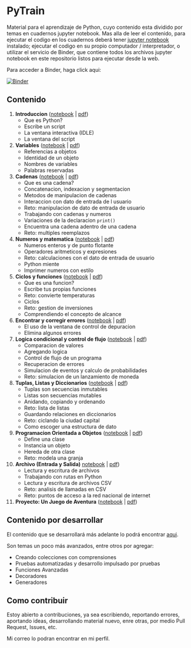 
# PyTrain

Material para el aprendizaje de Python, cuyo contenido esta dividido por temas en cuadernos jupyter notebook. Mas alla de leer el contenido, para ejecutar el codigo en los cuadernos deberá tener [jupyter notebook](https://jupyter.org/install) instalado; ejecutar el codigo en su propio computador / interpretador, o utilizar el servicio de Binder, que contiene todos los archivos jupyter notebook en este repositorio listos para ejecutar desde la web.

Para acceder a Binder, haga click aqui:

[![Binder](https://mybinder.org/badge_logo.svg)](https://mybinder.org/v2/gh/adriaanbd/pytrain/master)

## Contenido

1. **Introduccion** ([notebook](https://github.com/adriaanbd/pytrain/blob/master/intro.ipynb) | [pdf](https://github.com/adriaanbd/pytrain/blob/master/pdfs/intro.pdf))
    - Que es Python?
    - Escribe un script
    - La ventana interactiva (IDLE)
    - La ventana del script
2. **Variables** ([notebook](https://github.com/adriaanbd/pytrain/blob/master/variables.ipynb) | [pdf](https://github.com/adriaanbd/pytrain/blob/master/pdfs/variables.pdf))
    - Referencias a objetos
    - Identidad de un objeto
    - Nombres de variables
    - Palabras reservadas
3. **Cadenas** ([notebook](https://github.com/adriaanbd/pytrain/blob/master/strings.ipynb) | [pdf](https://github.com/adriaanbd/pytrain/blob/master/pdfs/strings.pdf))
    - Que es una cadena?
    - Concatenacion, indexacion y segmentacion
    - Metodos de manipulacion de cadenas
    - Interaccion con dato de entrada de l usuario
    - Reto: manipulacion de dato de entrada de usuario
    - Trabajando con cadenas y numeros
    - Variaciones de la declaracion `print()`
    - Encuentra una cadena adentro de una cadena
    - Reto: multiples reemplazos
4. **Numeros y matematica** ([notebook](https://github.com/adriaanbd/pytrain/blob/master/numeros-y-matematica.ipynb) | [pdf](https://github.com/adriaanbd/pytrain/blob/master/pdfs/numeros-y-matematica.pdf))
    - Numeros enteros y de punto flotante
    - Operadores aritmeticos y expresiones
    - Reto: calculaciones con el dato de entrada de usuario
    - Python miente
    - Imprimer numeros con estilo
5. **Ciclos y funciones** ([notebook](https://github.com/adriaanbd/pytrain/blob/master/funciones-y-ciclos.ipynb) | [pdf](https://github.com/adriaanbd/pytrain/blob/master/pdfs/funciones-y-ciclos.pdf))
    - Que es una funcion?
    - Escribe tus propias funciones
    - Reto: convierte temperaturas
    - Ciclos
    - Reto: gestion de inversiones
    - Comprendiendo el concepto de alcance
6. **Encontrar y corregir errores** ([notebook](https://github.com/adriaanbd/pytrain/blob/master/encontrando-resolviendo-errores.ipynb) | [pdf](https://github.com/adriaanbd/pytrain/blob/master/pdfs/encontrando-resolviendo-errores.pdf))
    - El uso de la ventana de control de depuracion
    - Elimina algunos errores
7. **Logica condicional y control de flujo** ([notebook](https://github.com/adriaanbd/pytrain/blob/master/logica-condicional-control-de-flujo.ipynb) | [pdf](https://github.com/adriaanbd/pytrain/blob/master/pdfs/logica-condicional-control-de-flujo.pdf))
    - Comparacion de valores
    - Agregando logica
    - Control de flujo de un programa
    - Recuperacion de errores
    - Simulacion de eventos y calculo de probabilidades
    - Reto: simulacion de un lanzamiento de moneda
8. **Tuplas, Listas y Diccionarios** ([notebook](https://github.com/adriaanbd/pytrain/blob/master/tuplas-listas-diccionarios.ipynb) | [pdf](https://github.com/adriaanbd/pytrain/blob/master/pdfs/tuplas-listas-diccionarios.pdf))
    - Tuplas son secuencias inmutables
    - Listas son secuencias mutables
    - Anidando, copiando y ordenando
    - Reto: lista de listas
    - Guardando relaciones en diccionarios
    - Reto: ciclando la ciudad capital
    - Como escoger una estructura de dato
9. **Programacion Orientada a Objetos** ([notebook](https://github.com/adriaanbd/pytrain/blob/master/oop.ipynb) | [pdf](https://github.com/adriaanbd/pytrain/blob/master/pdfs/oop.pdf))
    - Define una clase
    - Instancia un objeto
    - Hereda de otra clase
    - Reto: modela una granja
10. **Archivo (Entrada y Salida)** [notebook](https://github.com/adriaanbd/pytrain/blob/master/file-entrada-salida.ipynb) | [pdf](https://github.com/adriaanbd/pytrain/blob/master/pdfs/file-entrada-salida.pdf))
    - Lectura y escritura de archivos
    - Trabajando con rutas en Python
    - Lectura y escritura de archivos CSV
    - Reto: analisis de llamadas en CSV
    - Reto: puntos de acceso a la red nacional de internet
11. **Proyecto: Un Juego de Aventura** ([notebook](https://github.com/adriaanbd/pytrain/blob/master/juego-de-aventura.ipynb) | [pdf](https://github.com/adriaanbd/pytrain/blob/master/pdfs/juego-de-aventura.pdf))

## Contenido por desarrollar

El contenido que se desarrollará más adelante lo podrá encontrar [aqui](https://github.com/adriaanbd/pytrain/blob/master/otros-temas.md).

Son temas un poco más avanzados, entre otros por agregar:

- Creando colecciones con comprensiones
- Pruebas automatizadas y desarrollo impulsado por pruebas
- Funciones Avanzadas
- Decoradores
- Generadores

## Como contribuir

Estoy abierto a contribuciones, ya sea escribiendo, reportando errores, aportando ideas, desarrollando material nuevo, enre otras, por medio Pull Request, Issues, etc.

Mi correo lo podran encontrar en mi perfil.
